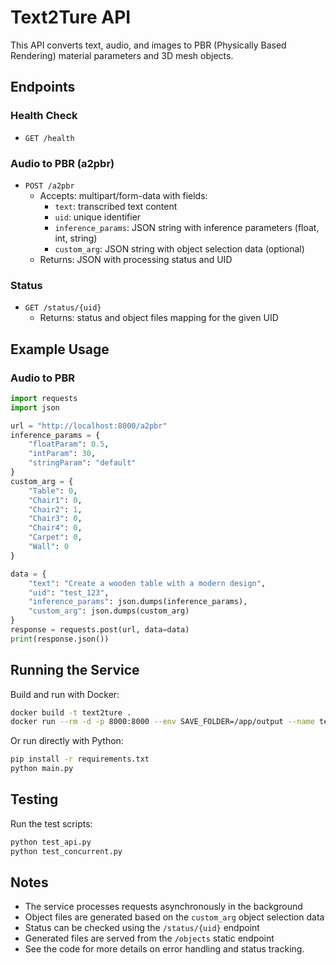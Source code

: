# Text2Ture API

This API converts text, audio, and images to PBR (Physically Based Rendering) material parameters and 3D mesh objects.

## Endpoints

### Health Check
- `GET /health`

### Audio to PBR (a2pbr)
- `POST /a2pbr`
  - Accepts: multipart/form-data with fields:
    - `text`: transcribed text content
    - `uid`: unique identifier
    - `inference_params`: JSON string with inference parameters (float, int, string)
    - `custom_arg`: JSON string with object selection data (optional)
  - Returns: JSON with processing status and UID

### Status
- `GET /status/{uid}`
  - Returns: status and object files mapping for the given UID

## Example Usage

### Audio to PBR
```python
import requests
import json

url = "http://localhost:8000/a2pbr"
inference_params = {
    "floatParam": 0.5,
    "intParam": 30,
    "stringParam": "default"
}
custom_arg = {
    "Table": 0,
    "Chair1": 0,
    "Chair2": 1,
    "Chair3": 0,
    "Chair4": 0,
    "Carpet": 0,
    "Wall": 0
}

data = {
    "text": "Create a wooden table with a modern design",
    "uid": "test_123",
    "inference_params": json.dumps(inference_params),
    "custom_arg": json.dumps(custom_arg)
}
response = requests.post(url, data=data)
print(response.json())
```

## Running the Service

Build and run with Docker:

```bash
docker build -t text2ture .
docker run --rm -d -p 8000:8000 --env SAVE_FOLDER=/app/output --name text2ture text2ture
```

Or run directly with Python:

```bash
pip install -r requirements.txt
python main.py
```

## Testing

Run the test scripts:

```bash
python test_api.py
python test_concurrent.py
```

## Notes
- The service processes requests asynchronously in the background
- Object files are generated based on the `custom_arg` object selection data
- Status can be checked using the `/status/{uid}` endpoint
- Generated files are served from the `/objects` static endpoint
- See the code for more details on error handling and status tracking. 